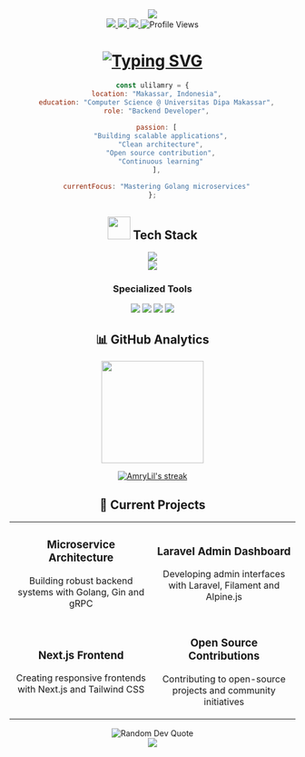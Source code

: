 <!-- Header with animated banner -->
<div align="center">
  <img src="https://capsule-render.vercel.app/api?type=waving&color=gradient&height=200&section=header&text=Ulil%20Amry&fontSize=80&fontAlignY=35&animation=fadeIn&fontColor=ffffff" />
</div>

<!-- Social badges section -->
<div align="center">
  <a href="https://www.linkedin.com/in/ulil-amry-al-qadri-363a841b3">
    <img src="https://img.shields.io/badge/LinkedIn-0077B5?style=for-the-badge&logo=linkedin&logoColor=white"/>
  </a>
  <a href="https://lil-portofolio.vercel.app/">
    <img src="https://img.shields.io/badge/Portfolio-FF5722?style=for-the-badge&logo=todoist&logoColor=white"/>
  </a>
  <a href="https://ulil-cv.my.canva.site/">
    <img src="https://img.shields.io/badge/Resume-00A98F?style=for-the-badge&logo=readthedocs&logoColor=white"/>
  </a>
  <img src="https://komarev.com/ghpvc/?username=AmryLil&style=for-the-badge&color=blueviolet" alt="Profile Views"/>
</div>

<!-- Animated typing -->
<h1 align="center">
  <a href="https://git.io/typing-svg">
    <img src="https://readme-typing-svg.herokuapp.com?font=Fira+Code&weight=600&size=30&pause=1000&color=6C63FF&center=true&vCenter=true&random=false&width=600&height=70&lines=Backend+Developer;Clean+Architecture+Enthusiast;Creative+Problem+Solver;Tech+Innovation+Lover" alt="Typing SVG" />
  </a>
</h1>

<!-- About me with code section -->
<div align="center">


```javascript
const ulilamry = {
  location: "Makassar, Indonesia",
  education: "Computer Science @ Universitas Dipa Makassar",
  role: "Backend Developer",
  
  passion: [
    "Building scalable applications",
    "Clean architecture",
    "Open source contribution",
    "Continuous learning"
  ],
  
  currentFocus: "Mastering Golang microservices"
};
```
</div>

<!-- Tech Stack Section with animated card -->
<div align="center">
  <h2><img src="https://media.giphy.com/media/WUlplcMpOCEmTGBtBW/giphy.gif" width="40"> Tech Stack</h2>
</div>

<div align="center">
  <img src="https://skillicons.dev/icons?i=js,react,nextjs,html,css,tailwind" /><br>
  <img src="https://skillicons.dev/icons?i=laravel,php,go,python,mysql,git" />

  <!-- Specialized Tech -->
  <h3>Specialized Tools</h3>
  <p>
    <img src="https://img.shields.io/badge/Filament-f59e0b?style=for-the-badge&logo=laravel&logoColor=white" />
    <img src="https://img.shields.io/badge/Alpine.js-8BC0D0?style=for-the-badge&logo=alpine.js&logoColor=black" />
    <img src="https://img.shields.io/badge/Gin-00ADD8?style=for-the-badge&logo=go&logoColor=white" />
    <img src="https://img.shields.io/badge/Docker-2496ED?style=for-the-badge&logo=docker&logoColor=white" />
  </p>
</div>

<!-- GitHub Stats with animated cards -->
<h2 align="center">📊 GitHub Analytics</h2>

<p align="center">
  <a href="https://github.com/AmryLil">
    <img height="180em" src="https://github-readme-stats-eight-theta.vercel.app/api?username=AmryLil&show_icons=true&theme=tokyonight&include_all_commits=true&count_private=true&hide_border=true"/>
 
  </a>
</p>

<p align="center">
  <a href="https://github.com/AmryLil">
  
  <img src="https://github-readme-streak-stats.herokuapp.com/?user=AmryLil&theme=tokyonight&hide_border=true" alt="AmryLil's streak"/>
    
  </a>
</p>



<!-- Current Projects -->
<h2 align="center">🚀 Current Projects</h2>

<div align="center">
  <table>
    <tr>
      <td width="50%">
        <h3 align="center">Microservice Architecture</h3>
        <p align="center">
          Building robust backend systems with Golang, Gin and gRPC
        </p>
      </td>
      <td width="50%">
        <h3 align="center">Laravel Admin Dashboard</h3>
        <p align="center">
          Developing admin interfaces with Laravel, Filament and Alpine.js
        </p>
      </td>
    </tr>
    <tr>
      <td width="50%">
        <h3 align="center">Next.js Frontend</h3>
        <p align="center">
          Creating responsive frontends with Next.js and Tailwind CSS
        </p>
      </td>
      <td width="50%">
        <h3 align="center">Open Source Contributions</h3>
        <p align="center">
          Contributing to open-source projects and community initiatives
        </p>
      </td>
    </tr>
  </table>
</div>

<!-- Quote Section -->
<div align="center">
  <img src="https://quotes-github-readme.vercel.app/api?type=horizontal&theme=tokyonight" alt="Random Dev Quote"/>
</div>

<!-- Footer -->
<div align="center">
  <img src="https://capsule-render.vercel.app/api?type=waving&color=gradient&height=120&section=footer" />
</div>
